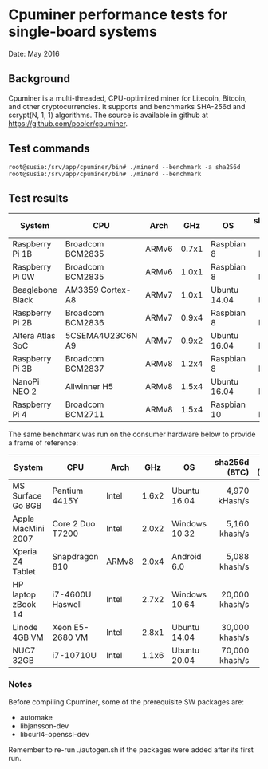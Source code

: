 # Cpuminer performance tests for single-board systems

Date: May 2016

## Background

Cpuminer is a multi-threaded, CPU-optimized miner for Litecoin, Bitcoin, and other cryptocurrencies. It supports and benchmarks SHA-256d and scrypt(N, 1, 1) algorithms. The source is available in github at https://github.com/pooler/cpuminer.

## Test commands

```
root@susie:/srv/app/cpuminer/bin# ./minerd --benchmark -a sha256d
root@susie:/srv/app/cpuminer/bin# ./minerd --benchmark
```

## Test results

System             | CPU              | Arch  | GHz   | OS            |  sha256d (BTC) | scrypt (Litecoin) |
-------------------|------------------|-------|-------|---------------|---------------:|------------------:|
Raspberry Pi 1B    | Broadcom BCM2835 | ARMv6 | 0.7x1 | Raspbian 8    |    171 khash/s |    .28 khash/s    |
Raspberry Pi 0W    | Broadcom BCM2835 | ARMv6 | 1.0x1 | Raspbian 8    |    289 khash/s |    .50 khash/s    |
Beaglebone Black   | AM3359 Cortex-A8 | ARMv7 | 1.0x1 | Ubuntu 14.04  |    561 khash/s |    .72 khash/s    |
Raspberry Pi 2B    | Broadcom BCM2836 | ARMv7 | 0.9x4 | Raspbian 8    |    727 khash/s |   1.12 khash/s    |
Altera Atlas SoC   | 5CSEMA4U23C6N A9 | ARMv7 | 0.9x2 | Ubuntu 16.04  |  1,016 khash/s |   1.71 khash/s    |
Raspberry Pi 3B    | Broadcom BCM2837 | ARMv8 | 1.2x4 | Raspbian 8    |  1,407 khash/s |   2.54 khash/s    |
NanoPi NEO 2       | Allwinner H5     | ARMv8 | 1.5x4 | Ubuntu 16.04  |  1,818 khash/s |   3.13 khash/s    |
Raspberry Pi 4     | Broadcom BCM2711 | ARMv8 | 1.5x4 | Raspbian 10   |  4,120 khash/s |   7.69 khash/s    |

The same benchmark was run on the consumer hardware below to provide a frame of reference:

System             | CPU              | Arch  | GHz   | OS            |  sha256d (BTC) | scrypt (Litecoin) |
-------------------|------------------|-------|-------|---------------|---------------:|------------------:|
MS Surface Go 8GB  | Pentium 4415Y    | Intel | 1.6x2 | Ubuntu 16.04  |  4,970 kHash/s |   9.38 kHash/s    |
Apple MacMini 2007 | Core 2 Duo T7200 | Intel | 2.0x2 | Windows 10 32 |  5,160 khash/s |   6.15 khash/s    |
Xperia Z4 Tablet   | Snapdragon 810   | ARMv8 | 2.0x4 | Android 6.0   |  5,088 khash/s |   9.70 khash/s    |
HP laptop zBook 14 | i7-4600U Haswell | Intel | 2.7x2 | Windows 10 64 | 20,000 khash/s |  36.00 khash/s    |
Linode 4GB VM      | Xeon E5-2680 VM  | Intel | 2.8x1 | Ubuntu 14.04  | 30,000 khash/s |  48.20 khash/s    |
NUC7  32GB         | i7-10710U        | Intel | 1.1x6 | Ubuntu 20.04  | 70,000 khash/s | 110.30 khash/s    |

### Notes

Before compiling Cpuminer, some of the prerequisite SW packages are:
 - automake
 - libjansson-dev
 - libcurl4-openssl-dev

Remember to re-run ./autogen.sh if the packages were added after its first run.
